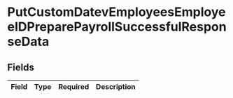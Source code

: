 # PutCustomDatevEmployeesEmployeeIDPreparePayrollSuccessfulResponseData


## Fields

| Field       | Type        | Required    | Description |
| ----------- | ----------- | ----------- | ----------- |